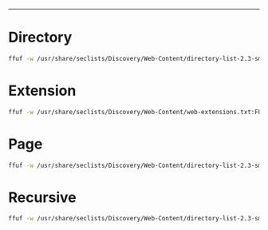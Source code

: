 ___

# Directory 

```bash
ffuf -w /usr/share/seclists/Discovery/Web-Content/directory-list-2.3-small.txt:FUZZ -u http://83.136.255.217:55982/FUZZ
```

# Extension 

```bash
ffuf -w /usr/share/seclists/Discovery/Web-Content/web-extensions.txt:FUZZ -u http://83.136.255.217:55982/blog/indexFUZZ
```

# Page 

```bash
ffuf -w /usr/share/seclists/Discovery/Web-Content/directory-list-2.3-small.txt:FUZZ -u http://83.136.255.217:55982/blog/FUZZ.php
```

# Recursive 

```bash
ffuf -w /usr/share/seclists/Discovery/Web-Content/directory-list-2.3-small.txt:FUZZ -u http://83.136.255.217:55982/FUZZ -recursion -recursion-depth 1 -e .php -v
```